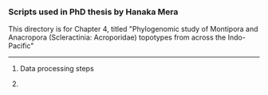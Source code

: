### Scripts used in PhD thesis by Hanaka Mera

This directory is for Chapter 4, titled "Phylogenomic study of Montipora and Anacropora (Scleractinia: Acroporidae) topotypes from across the Indo-Pacific"

---

1. Data processing steps 

2. 
